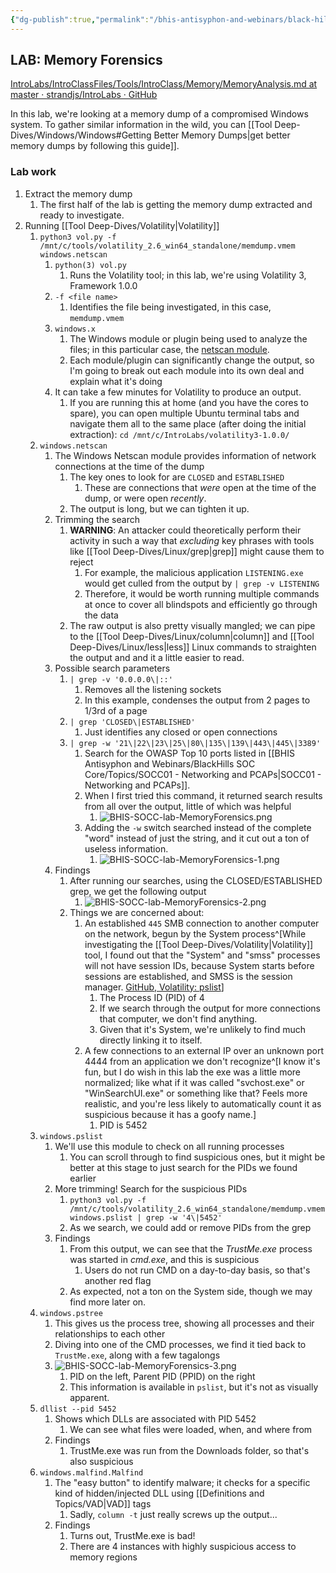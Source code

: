 ```yaml
---
{"dg-publish":true,"permalink":"/bhis-antisyphon-and-webinars/black-hills-soc-core/labs/bhis-socc-lab-memory-forensics/"}
---
```



## LAB: Memory Forensics
[IntroLabs/IntroClassFiles/Tools/IntroClass/Memory/MemoryAnalysis.md at master · strandjs/IntroLabs · GitHub](https://github.com/strandjs/IntroLabs/blob/master/IntroClassFiles/Tools/IntroClass/Memory/MemoryAnalysis.md)

In this lab, we're looking at a memory dump of a compromised Windows system. To gather similar information in the wild, you can [[Tool Deep-Dives/Windows/Windows#Getting Better Memory Dumps\|get better memory dumps by following this guide]].

### Lab work
1. Extract the memory dump
	1. The first half of the lab is getting the memory dump extracted and ready to investigate.
2. Running [[Tool Deep-Dives/Volatility\|Volatility]]
	1. `python3 vol.py -f /mnt/c/tools/volatility_2.6_win64_standalone/memdump.vmem windows.netscan`
		1. `python(3) vol.py`
			1. Runs the Volatility tool; in this lab, we're using Volatility 3, Framework 1.0.0
		2. `-f <file name>`
			1. Identifies the file being investigated, in this case, `memdump.vmem`
		3. `windows.x`
			1. The Windows module or plugin being used to analyze the files; in this particular case, the [netscan module](https://volatility3.readthedocs.io/en/v2.0.1/volatility3.plugins.windows.netscan.html).
			2. Each module/plugin can significantly change the output, so I'm going to break out each module into its own deal and explain what it's doing
		4. It can take a few minutes for Volatility to produce an output.
			1. If you are running this at home (and you have the cores to spare), you can open multiple Ubuntu terminal tabs and navigate them all to the same place (after doing the initial extraction): `cd /mnt/c/IntroLabs/volatility3-1.0.0/`
	2. `windows.netscan`
		1. The Windows Netscan module provides information of network connections at the time of the dump
			1. The key ones to look for are `CLOSED` and `ESTABLISHED`
				1. These are connections that *were* open at the time of the dump, or were open *recently*.
			2. The output is long, but we can tighten it up.
		2. Trimming the search
			1. **WARNING**: An attacker could theoretically perform their activity in such a way that *excluding* key phrases with tools like [[Tool Deep-Dives/Linux/grep\|grep]] might cause them to reject
				1. For example, the malicious application `LISTENING.exe` would get culled from the output by `| grep -v LISTENING`
				2. Therefore, it would be worth running multiple commands at once to cover all blindspots and efficiently go through the data
			2. The raw output is also pretty visually mangled; we can pipe to the [[Tool Deep-Dives/Linux/column\|column]] and [[Tool Deep-Dives/Linux/less\|less]] Linux commands to straighten the output and and it a little easier to read.
		3. Possible search parameters
			1. `| grep -v '0.0.0.0\|::'`
				1. Removes all the listening sockets
				2. In this example, condenses the output from 2 pages to 1/3rd of a page
			2. `| grep 'CLOSED\|ESTABLISHED'`
				1. Just identifies any closed or open connections
			3. `| grep -w '21\|22\|23\|25\|80\|135\|139\|443\|445\|3389'`
				1. Search for the OWASP Top 10 ports listed in [[BHIS Antisyphon and Webinars/BlackHills SOC Core/Topics/SOCC01 - Networking and PCAPs\|SOCC01 - Networking and PCAPs]].
				2. When I first tried this command, it returned search results from all over the output, little of which was helpful
					1. ![BHIS-SOCC-lab-MemoryForensics.png](/img/user/Attachments/BHIS-SOCC-lab-MemoryForensics.png)
				3. Adding the `-w` switch searched instead of the complete "word" instead of just the string, and it cut out a ton of useless information.
					1. ![BHIS-SOCC-lab-MemoryForensics-1.png](/img/user/Attachments/BHIS-SOCC-lab-MemoryForensics-1.png)
		4. Findings
			1. After running our searches, using the CLOSED/ESTABLISHED grep, we get the following output
				1. ![BHIS-SOCC-lab-MemoryForensics-2.png](/img/user/Attachments/BHIS-SOCC-lab-MemoryForensics-2.png)
			2. Things we are concerned about:
				1. An established `445` SMB connection to another computer on the network, begun by the System process^[While investigating the [[Tool Deep-Dives/Volatility\|Volatility]] tool, I found out that the "System" and "smss" processes will not have session IDs, because System starts before sessions are established, and SMSS is the session manager. [GitHub, Volatility: pslist](https://github.com/volatilityfoundation/volatility/wiki/Command-Reference#pslist)]
					1. The Process ID (PID) of 4
					2. If we search through the output for more connections that computer, we don't find anything.
					3. Given that it's System, we're unlikely to find much directly linking it to itself.
				2. A few connections to an external IP over an unknown port 4444 from an application we don't recognize^[I know it's fun, but I do wish in this lab the exe was a little more normalized; like what if it was called "svchost.exe" or "WinSearchUI.exe" or something like that? Feels more realistic, and you're less likely to automatically count it as suspicious because it has a goofy name.]
					1. PID is 5452
	4. `windows.pslist`
		1. We'll use this module to check on all running processes
			1. You can scroll through to find suspicious ones, but it might be better at this stage to just search for the PIDs we found earlier
		2. More trimming! Search for the suspicious PIDs
			1. `python3 vol.py -f /mnt/c/tools/volatility_2.6_win64_standalone/memdump.vmem windows.pslist | grep -w '4\|5452'`
			2. As we search, we could add or remove PIDs from the grep
		3. Findings
			1. From this output, we can see that the *TrustMe.exe* process was started in *cmd.exe*, and this is suspicious
				1. Users do not run CMD on a day-to-day basis, so that's another red flag
			2. As expected, not a ton on the System side, though we may find more later on.
	5. `windows.pstree`
		1. This gives us the process tree, showing all processes and their relationships to each other
		2. Diving into one of the CMD processes, we find it tied back to `TrustMe.exe`, along with a few tagalongs
		3. ![BHIS-SOCC-lab-MemoryForensics-3.png](/img/user/Attachments/BHIS-SOCC-lab-MemoryForensics-3.png)
			1. PID on the left, Parent PID (PPID) on the right
			2. This information is available in `pslist`, but it's not as visually apparent.
	6. `dllist --pid 5452`
		1. Shows which DLLs are associated with PID 5452
			1. We can see what files were loaded, when, and where from
		2. Findings
			1. TrustMe.exe was run from the Downloads folder, so that's also suspicious
	7. `windows.malfind.Malfind`
		1. The "easy button" to identify malware; it checks for a specific kind of hidden/injected DLL using [[Definitions and Topics/VAD\|VAD]] tags
			1. Sadly, `column -t` just really screws up the output...
		2. Findings
			1. Turns out, TrustMe.exe is bad!
			2. There are 4 instances with highly suspicious access to memory regions